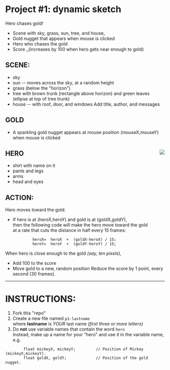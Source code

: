 # Project #1: dynamic sketch  
Hero chases gold!
+ Scene with sky, grass, sun, tree, and house,  
+ Gold nugget that appears when mouse is clicked
+ Hero who chases the gold
+ Score _(increases by 100 when hero gets near enough to gold)


## SCENE:
+ sky
+ sun -- moves across the sky, at a random height
+ grass (below the "horizon")
+ tree with brown trunk (rectangle above horizon) and green leaves (ellipse at top of tree trunk) 
+ house -- with roof, door, and windows
Add title, author, and messages

## GOLD
+ A sparkling gold nugget appears at mouse position (mouseX,mouseY) when mouse is clicked

## HERO     <img src=hero.png align=right>
+ shirt with name on it
+ pants and legs
+ arms
+ head and eyes

## ACTION:  
Hero moves toward the gold.
+ If hero is at (heroX,heroY) and gold is at (goldX,goldY),  
then the following code will make the hero move toward the gold  
at a rate that cuts the distance in half every 15 frames:
````
            heroX=  heroX  +  (goldX-heroX) / 15;
            heroY=  heroY  +  (goldY-heroY) / 15;
````
When hero is close enough to the gold _(say, ten pixels)_,  
+ Add 100 to the score
+ Move gold to a new, random position
Reduce the score by 1 point, every second (30 frames).

----

# INSTRUCTIONS:
1. Fork this "repo"  
2. Create a new file named `p1-lastname`  
    where **lastname** is  *YOUR* last name 
    *(first three or more letters)*
3. Do **not** use variable names that contain the word *`hero`*  
Instead, make up a name for your "hero" and use it in the variable name, e.g.  
````
        float mickeyX, mickeyY;         // Position of Mickey (mickeyX,mickeyY).
        float goldX, goldY;             // Position of the gold nugget.
````


